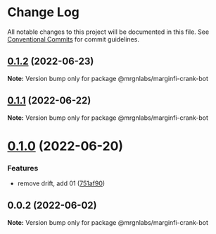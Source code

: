 # Change Log

All notable changes to this project will be documented in this file.
See [Conventional Commits](https://conventionalcommits.org) for commit guidelines.

## [0.1.2](https://github.com/mrgnlabs/marginfi-sdk/compare/@mrgnlabs/marginfi-crank-bot@0.1.1...@mrgnlabs/marginfi-crank-bot@0.1.2) (2022-06-23)

**Note:** Version bump only for package @mrgnlabs/marginfi-crank-bot





## [0.1.1](https://github.com/mrgnlabs/marginfi-sdk/compare/@mrgnlabs/marginfi-crank-bot@0.1.0...@mrgnlabs/marginfi-crank-bot@0.1.1) (2022-06-22)

**Note:** Version bump only for package @mrgnlabs/marginfi-crank-bot





# [0.1.0](https://github.com/mrgnlabs/marginfi-sdk/compare/@mrgnlabs/marginfi-crank-bot@0.0.2...@mrgnlabs/marginfi-crank-bot@0.1.0) (2022-06-20)


### Features

* remove drift, add 01 ([751af90](https://github.com/mrgnlabs/marginfi-sdk/commit/751af903faf3b5eae3b8091af90027794757a170))





## 0.0.2 (2022-06-02)

**Note:** Version bump only for package @mrgnlabs/marginfi-crank-bot
